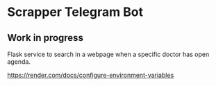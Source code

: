 # Scrapper Telegram Bot
## Work in progress

Flask service to search in a webpage when a specific doctor has open agenda.


https://render.com/docs/configure-environment-variables